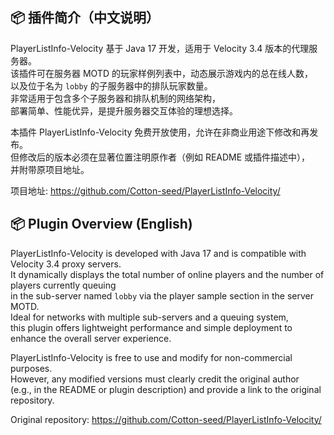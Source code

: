 ## 📦 插件简介（中文说明）

PlayerListInfo-Velocity 基于 Java 17 开发，适用于 Velocity 3.4 版本的代理服务器。  
该插件可在服务器 MOTD 的玩家样例列表中，动态展示游戏内的总在线人数，  
以及位于名为 `lobby` 的子服务器中的排队玩家数量。  
非常适用于包含多个子服务器和排队机制的网络架构，  
部署简单、性能优异，是提升服务器交互体验的理想选择。

本插件 PlayerListInfo-Velocity 免费开放使用，允许在非商业用途下修改和再发布。  
但修改后的版本必须在显著位置注明原作者（例如 README 或插件描述中），  
并附带原项目地址。  

项目地址: https://github.com/Cotton-seed/PlayerListInfo-Velocity/



## 📦 Plugin Overview (English)

PlayerListInfo-Velocity is developed with Java 17 and is compatible with Velocity 3.4 proxy servers.  
It dynamically displays the total number of online players and the number of players currently queuing  
in the sub-server named `lobby` via the player sample section in the server MOTD.  
Ideal for networks with multiple sub-servers and a queuing system,  
this plugin offers lightweight performance and simple deployment to enhance the overall server experience.

PlayerListInfo-Velocity is free to use and modify for non-commercial purposes.  
However, any modified versions must clearly credit the original author  
(e.g., in the README or plugin description) and provide a link to the original repository.  

Original repository: https://github.com/Cotton-seed/PlayerListInfo-Velocity/
